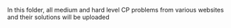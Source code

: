 In this folder, all medium and hard level CP problems from various websites and their solutions will be uploaded 
